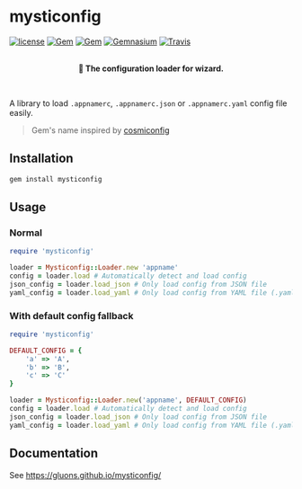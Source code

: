 # mysticonfig
[![license](https://img.shields.io/github/license/gluons/mysticonfig.svg?style=flat-square)](./LICENSE)
[![Gem](https://img.shields.io/gem/v/mysticonfig.svg?style=flat-square)](https://rubygems.org/gems/mysticonfig)
[![Gem](https://img.shields.io/gem/dt/mysticonfig.svg?style=flat-square)](https://rubygems.org/gems/mysticonfig)
[![Gemnasium](https://img.shields.io/gemnasium/gluons/mysticonfig.svg?style=flat-square)](https://gemnasium.com/github.com/gluons/mysticonfig)
[![Travis](https://img.shields.io/travis/gluons/mysticonfig.svg?style=flat-square)](https://travis-ci.org/gluons/mysticonfig)
<br><br>
<p align="center">
	<strong>🔮 The configuration loader for wizard.</strong>
</p>
<br>

A library to load `.appnamerc`, `.appnamerc.json` or `.appnamerc.yaml` config file easily.

> Gem's name inspired by [cosmiconfig](https://github.com/davidtheclark/cosmiconfig)

## Installation

```bash
gem install mysticonfig
```

## Usage

### Normal

```ruby
require 'mysticonfig'

loader = Mysticonfig::Loader.new 'appname'
config = loader.load # Automatically detect and load config
json_config = loader.load_json # Only load config from JSON file
yaml_config = loader.load_yaml # Only load config from YAML file (.yaml or .yml)
```

### With default config fallback

```ruby
require 'mysticonfig'

DEFAULT_CONFIG = {
	'a' => 'A',
	'b' => 'B',
	'c' => 'C'
}

loader = Mysticonfig::Loader.new('appname', DEFAULT_CONFIG)
config = loader.load # Automatically detect and load config
json_config = loader.load_json # Only load config from JSON file
yaml_config = loader.load_yaml # Only load config from YAML file (.yaml or .yml)
```

## Documentation

See https://gluons.github.io/mysticonfig/
